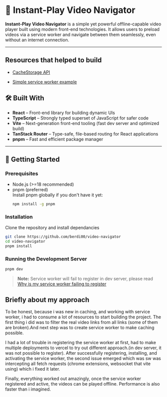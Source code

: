 # 📼 Instant-Play Video Navigator

**Instant-Play Video Navigator** is a simple yet powerful offline-capable video player built using modern front-end technologies. It allows users to preload videos via a service worker and navigate between them seamlessly, even without an internet connection.

---

## Resources that helped to build

- [CacheStorage API](https://developer.mozilla.org/en-US/docs/Web/API/CacheStorage)

- [Simple service worker example](https://github.com/mdn/dom-examples/tree/main/service-worker/simple-service-worker)

## 🛠️ Built With

- **React** – Front-end library for building dynamic UIs
- **TypeScript** – Strongly typed superset of JavaScript for safer code
- **Vite** – Next-generation front-end tooling (fast dev server and optimized build)
- **TanStack Router** – Type-safe, file-based routing for React applications
- **pnpm** – Fast and efficient package manager

---

## 🚀 Getting Started

### Prerequisites

- Node.js (>=18 recommended)
- pnpm (preferred)  
  Install pnpm globally if you don't have it yet:
  ```bash
  npm install -g pnpm
  ```

### Installation

Clone the repository and install dependancies

```bash
git clone https://github.com/berdi00/video-navigator
cd video-navigator
pnpm install
```

### Running the Development Server

```bash
pnpm dev
```

> **Note:** Service worker will fail to register in dev server, please read [Why is my service worker failing to register](https://developer.mozilla.org/en-US/docs/Web/API/Service_Worker_API/Using_Service_Workers#why_is_my_service_worker_failing_to_register)

## Briefly about my approach

To be honest, because i was new in caching, and working with service worker, i had to consume a lot of resources to start building the project. The first thing i did was to filter the real video links from all links (some of them are broken).And next step was to create service worker to make caching possible.

I had a lot of trouble in registering the service worker at first, had to make multiple deployments to vercel to try out different approach.(in dev server, it was not possible to register). After successfully registering, installing, and activating the service worker, the second issue emerged which was sw was intercepting all fetch requests (chrome extensions, websocket that vite using) which i fixed it later.

Finally, everything worked out amazingly, once the service worker registered and active, the videos can be played offline. Performance is also faster than i imagined.
